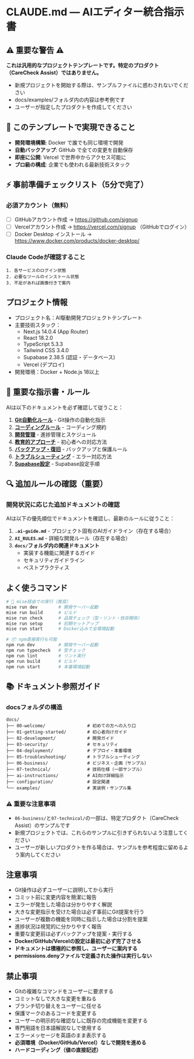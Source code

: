 # CLAUDE.md — AIエディター統合指示書

## ⚠️ 重要な警告 ⚠️
**これは汎用的なプロジェクトテンプレートです。特定のプロダクト（CareCheck Assist）ではありません。**
- 新規プロジェクトを開始する際は、サンプルファイルに惑わされないでください
- docs/examples/フォルダ内の内容は参考例です
- ユーザーが指定したプロダクトを作成してください

## 🎯 このテンプレートで実現できること
- **開発環境構築**: Docker で誰でも同じ環境で開発
- **自動バックアップ**: GitHub で全ての変更を自動保存
- **即座に公開**: Vercel で世界中からアクセス可能に
- **プロ級の構成**: 企業でも使われる最新技術スタック

## ⚡ 事前準備チェックリスト（5分で完了）
### 必須アカウント（無料）
- [ ] GitHubアカウント作成 → https://github.com/signup
- [ ] Vercelアカウント作成 → https://vercel.com/signup （GitHubでログイン）
- [ ] Docker Desktop インストール → https://www.docker.com/products/docker-desktop/

### Claude Codeが確認すること
```
1. 各サービスのログイン状態
2. 必要なツールのインストール状態
3. 不足があれば画像付きで案内
```

## プロジェクト情報
- プロジェクト名：AI駆動開発プロジェクトテンプレート
- 主要技術スタック：
  - Next.js 14.0.4 (App Router)
  - React 18.2.0
  - TypeScript 5.3.3
  - Tailwind CSS 3.4.0
  - Supabase 2.38.5 (認証・データベース)
  - Vercel (デプロイ)
- 開発環境：Docker + Node.js 18以上

## 📁 重要な指示書・ルール

AIは以下のドキュメントを必ず確認して従うこと：

1. **[Git自動化ルール](docs/ai-instructions/git-rules.md)** - Git操作の自動化指示
2. **[コーディングルール](docs/ai-instructions/coding-rules.md)** - コーディング規約
3. **[開発管理](docs/ai-instructions/development-management.md)** - 進捗管理とスケジュール
4. **[教育的アプローチ](docs/ai-instructions/educational-approach.md)** - 初心者への対応方法
5. **[バックアップ・復旧](docs/ai-instructions/backup-recovery.md)** - バックアップと保護ルール
6. **[トラブルシューティング](docs/ai-instructions/troubleshooting-approach.md)** - エラー対応方法
7. **[Supabase設定](docs/ai-instructions/supabase-setup.md)** - Supabase設定手順

## 🔍 追加ルールの確認（重要）

### 開発状況に応じた追加ドキュメントの確認
AIは以下の優先順位でドキュメントを確認し、最新のルールに従うこと：

1. **`.ai-guide.md`** - プロジェクト固有のAIガイドライン（存在する場合）
2. **`AI_RULES.md`** - 詳細な開発ルール（存在する場合）
3. **`docs/`フォルダ内の関連ドキュメント**
   - 実装する機能に関連するガイド
   - セキュリティガイドライン
   - ベストプラクティス

## よく使うコマンド
```bash
# 🚀 mise経由での実行（推奨）
mise run dev        # 開発サーバー起動
mise run build      # ビルド
mise run check      # 品質チェック（型・リント・依存関係）
mise run setup      # 初期セットアップ
mise run start      # Docker込みで全環境起動

# 📦 npm直接実行も可能
npm run dev         # 開発サーバー起動
npm run typecheck   # 型チェック
npm run lint        # リント実行
npm run build       # ビルド
npm run start       # 本番環境起動
```

## 📚 ドキュメント参照ガイド

### docsフォルダの構造
```
docs/
├── 00-welcome/                # 初めての方への入り口
├── 01-getting-started/        # 初心者向けガイド
├── 02-development/            # 開発ガイド
├── 03-security/               # セキュリティ
├── 04-deployment/             # デプロイ・本番環境
├── 05-troubleshooting/        # トラブルシューティング
├── 06-business/               # ビジネス・企画（サンプル）
├── 07-technical/              # 技術仕様（一部サンプル）
├── ai-instructions/           # AI向け詳細指示
├── configuration/             # 設定関連
└── examples/                  # 実装例・サンプル集
```

### ⚠️ 重要な注意事項
- `06-business/`と`07-technical/`の一部は、特定プロダクト（CareCheck Assist）のサンプルです
- 新規プロジェクトでは、これらのサンプルに引きずられないよう注意してください
- ユーザーが新しいプロダクトを作る場合は、サンプルを参考程度に留めるよう案内してください

## 注意事項
- Git操作は必ずユーザーに説明してから実行
- コミット前に変更内容を簡潔に報告
- エラーが発生した場合は分かりやすく解説
- 大きな変更指示を受けた場合は必ず事前にGit提案を行う
- ユーザーが複数の機能を同時に指示した場合は分割を提案
- 進捗状況は視覚的に分かりやすく報告
- 重要な変更前は必ずバックアップを提案・実行する
- **Docker/GitHub/Vercelの設定は最初に必ず完了させる**
- **ドキュメントは積極的に参照し、ユーザーに案内する**
- **permissions.denyファイルで定義された操作は実行しない**

## 禁止事項
- Gitの複雑なコマンドをユーザーに要求する
- コミットなしで大きな変更を重ねる
- ブランチ切り替えをユーザーに任せる
- 保護マークのあるコードを変更する
- ユーザーの明示的な確認なしに既存の完成機能を変更する
- 専門用語を日本語解説なしで使用する
- エラーメッセージを英語のまま表示する
- **必須環境（Docker/GitHub/Vercel）なしで開発を進める**
- **ハードコーディング（値の直接記述）**
